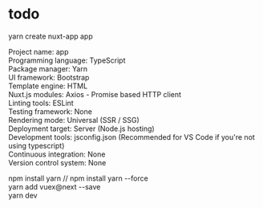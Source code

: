 # todo

yarn create nuxt-app app  

Project name: app  
Programming language: TypeScript  
Package manager: Yarn  
UI framework: Bootstrap  
Template engine: HTML  
Nuxt.js modules: Axios - Promise based HTTP client  
Linting tools: ESLint  
Testing framework: None  
Rendering mode: Universal (SSR / SSG)  
Deployment target: Server (Node.js hosting)  
Development tools: jsconfig.json (Recommended for VS Code if you're not using typescript)  
Continuous integration: None  
Version control system: None  


npm install yarn // npm install yarn --force  
yarn add vuex@next --save  
yarn dev  
